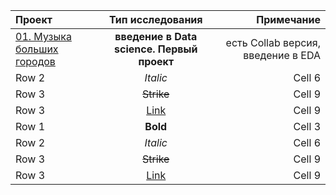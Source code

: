 | Проект  | Тип исследования | Примечание |
|:------------- |:---------------:| -------------:|
| [01. Музыка больших городов](dot.com)         | **введение в Data science. Первый проект**        | есть Collab версия, введение в EDA      |
| Row 2         | *Italic*        | Cell 6        |
| Row 3         | ~~Strike~~      | Cell 9        |
| Row 3         | [Link](dot.com) | Cell 9        |
| Row 1         | **Bold**        | Cell 3        |
| Row 2         | *Italic*        | Cell 6        |
| Row 3         | ~~Strike~~      | Cell 9        |
| Row 3         | [Link](dot.com) | Cell 9        |
